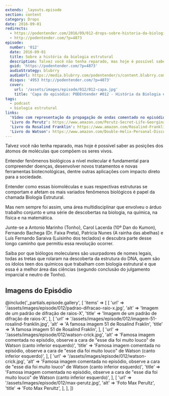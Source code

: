 ```yaml
---
extends: _layouts.episode
section: content
category: Drops
date: 2016-09-01
redirects:
  - https://podentender.com/2016/09/012-drops-sobre-historia-da-biologia-estrutural.html
  - http://podentender.com/?p=4873
episode:
  number: '012'
  date: 2016-09-01
  title: Sobre a história da biologia estrutural
  description: Talvez você não tenha reparado, mas hoje é possível saber as posições dos átomos de moléculas que compõem os seres vivos.  
  guid: 'https://podentender.com/?p=4873'
  audioStrategy: blubrry
  audioUrl: https://media.blubrry.com/podentender/s/content.blubrry.com/podentender/PODEntender_012_DROPS_historia_da_biologia_estrutural.mp3
  disqus: '4953 http://podentender.com/?p=4873'
  cover:
    url: '/assets/images/episode/012/012-capa.jpg'
    title: 'Capa do episódio: PODEntender #012 - História da Biologia estrutural'
tags:
  - podcast
  - biologia estrutural
links:
  'Vídeo com representação da propagação de ondas comentado no episódio': https://www.youtube.com/watch?v=4pYWIj7xDqs
  'Livro do Perutz': https://www.amazon.com/Perutz-Secret-Life-Georgina-Ferry/dp/0879697857
  'Livro da Rosalind Franklin': https://www.amazon.com/Rosalind-Franklin-Dark-Lady-DNA/dp/0006552110
  'Livro do Watson': https://www.amazon.com/Double-Helix-Personal-Discovery-Structure/dp/074321630X
---
```


Talvez você não tenha reparado, mas hoje é possível saber as posições dos átomos de moléculas que
compõem os seres vivos.

Entender fenômenos biológicos a nível molecular é fundamental para compreender doenças,
desenvolver novos tratamentos e novas ferramentas biotecnológicas, dentre outras aplicações
com impacto direto para a sociedade.

Entender como essas biomoléculas e suas respectivas estruturas se comportam e afetam os
mais variados fenômenos biológicos é papel da chamada Biologia Estrutural.

Mas nem sempre foi assim, uma área multidisciplinar que envolveu o árduo trabalho conjunto
e uma série de descobertas na biologia, na química, na física e na matemática.

Junte-se a Antonio Marinho (Tonho), Carol Lacerda (10º Dan do Kumon), Fernando Bachega (Dr. Faixa Preta),
Patrícia Nunes (A rainha das abelhas) e Luís Fernando Saraiva (Luisinho dos teclados)
e descubra parte desse longo caminho que permitiu essa revolução ocorrer.

Saiba por que biólogos moleculares são usurpadores de nomes legais, todas as tretas que rolaram na
descoberta da estrutura do DNA, quem são os ídolos teen dos químicos que trabalham com biologia
estrutural e que essa é a melhor área das ciências (segundo conclusão do julgamento imparcial
e neutro de Tonho).

## Imagens do Episódio

@include('_partials.episode.gallery', [
    'items' => [
        [
            'url' => '/assets/images/episode/012/padrao-difracao-raio-x.jpg',
            'alt' => 'Imagem de um padrão de difração de raios-X',
            'title' => 'Imagem de um padrão de difração de raios-X',
        ],
        [
            'url' => '/assets/images/episode/012/imagem-51-rosalind-franklin.jpg',
            'alt' => 'A famosa imagem 51 de Rosalind Fraklin',
            'title' => 'A famosa imagem 51 de Rosalind Fraklin',
        ],
        [
            'url' => '/assets/images/episode/012/watson-crick.jpg',
            'alt' => 'Famosa imagem comentada no episódio, observe a cara de "esse dia foi muito louco" de Watson (canto inferior esquerdo)',
            'title' => 'Famosa imagem comentada no episódio, observe a cara de "esse dia foi muito louco" de Watson (canto inferior esquerdo)',
        ],
        [
            'url' => '/assets/images/episode/012/watson-crick.jpg',
            'alt' => 'Famosa imagem comentada no episódio, observe a cara de "esse dia foi muito louco" de Watson (canto inferior esquerdo)',
            'title' => 'Famosa imagem comentada no episódio, observe a cara de "esse dia foi muito louco" de Watson (canto inferior esquerdo)',
        ],
        [
            'url' => '/assets/images/episode/012/max-perutz.jpg',
            'alt' => 'Foto Max Perultz',
            'title' => 'Foto Max Perultz',
        ],
    ],
])
